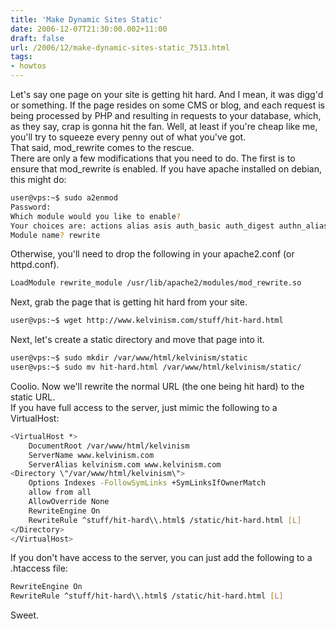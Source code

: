 ```yaml
---
title: 'Make Dynamic Sites Static'
date: 2006-12-07T21:30:00.002+11:00
draft: false
url: /2006/12/make-dynamic-sites-static_7513.html
tags: 
- howtos
---
```


Let's say one page on your site is getting hit hard. And I mean, it was digg'd or something. If the page resides on some CMS or blog, and each request is being processed by PHP and resulting in requests to your database, which, as they say, crap is gonna hit the fan. Well, at least if you're cheap like me, you'll try to squeeze every penny out of what you've got.  
That said, mod_rewrite comes to the rescue.  
There are only a few modifications that you need to do. The first is to ensure that mod_rewrite is enabled. If you have apache installed on debian, this might do:  
  
```bash
user@vps:~$ sudo a2enmod
Password:
Which module would you like to enable?
Your choices are: actions alias asis auth_basic auth_digest authn_alias authn_anon authn_dbd authn_dbm authn_default authn_file authnz_ldap authz_dbm authz_default authz_groupfile authz_host authz_owner authz_user autoindex cache cern_meta cgi cgid charset_lite dav dav_fs dav_lock dbd deflate dir disk_cache dump_io env expires ext_filter file_cache filter headers ident imagemap include info ldap log_forensic mem_cache mime mime_magic negotiation php5 proxy proxy_ajp proxy_balancer proxy_connect proxy_ftp proxy_http rewrite setenvif speling ssl status suexec unique_id userdir usertrack version vhost_alias
Module name? rewrite 
```  
  
Otherwise, you'll need to drop the following in your apache2.conf (or httpd.conf).  
  
```bash
LoadModule rewrite_module /usr/lib/apache2/modules/mod_rewrite.so
```  
Next, grab the page that is getting hit hard from your site.  
  
  
```bash
user@vps:~$ wget http://www.kelvinism.com/stuff/hit-hard.html
```  
Next, let's create a static directory and move that page into it.  
  
  
```bash
user@vps:~$ sudo mkdir /var/www/html/kelvinism/static
user@vps:~$ sudo mv hit-hard.html /var/www/html/kelvinism/static/
```  
  
Coolio. Now we'll rewrite the normal URL (the one being hit hard) to the static URL.  
If you have full access to the server, just mimic the following to a VirtualHost:  
  
  
```bash
<VirtualHost *>
    DocumentRoot /var/www/html/kelvinism
    ServerName www.kelvinism.com
    ServerAlias kelvinism.com www.kelvinism.com
<Directory \"/var/www/html/kelvinism\">
    Options Indexes -FollowSymLinks +SymLinksIfOwnerMatch
    allow from all
    AllowOverride None
    RewriteEngine On
    RewriteRule ^stuff/hit-hard\\.html$ /static/hit-hard.html [L]
</Directory>
</VirtualHost>
```  
  
If you don't have access to the server, you can just add the following to a .htaccess file:  
  
  
```bash
RewriteEngine On
RewriteRule ^stuff/hit-hard\\.html$ /static/hit-hard.html [L]
```
Sweet.